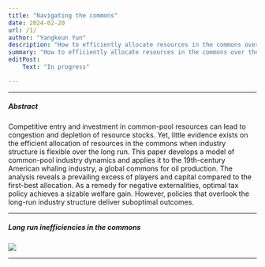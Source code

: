 ```yaml
---
title: "Navigating the commons"
date: 2024-02-20 
url: /1/
author: "Yangkeun Yun"
description: "How to efficiently allocate resources in the commons over the long run? This study develops a model of common-pool industry dynamics and estimates it using data from the American whaling industry."
summary: "How to efficiently allocate resources in the commons over the long run? This study develops a model of common-pool industry dynamics and estimates it using data from the American whaling industry."
editPost:
    Text: "In progress"

---
```


---

##### Abstract

Competitive entry and investment in common-pool resources can lead to congestion and depletion of resource stocks. Yet, little evidence exists on the efficient allocation of resources in the commons when industry structure is flexible over the long run. This paper develops a model of common-pool industry dynamics and applies it to the 19th-century American whaling industry, a global commons for oil production. The analysis reveals a prevailing excess of players and capital compared to the first-best allocation. As a remedy for negative externalities, optimal tax policy achieves a sizable welfare gain. However, policies that overlook the long-run industry structure deliver suboptimal outcomes.

---

##### Long run inefficiencies in the commons

![](/navigating-the-common-fig1.png)

---
